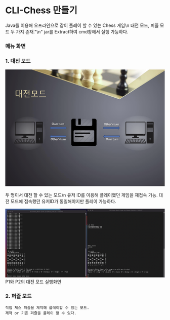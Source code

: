 # CLI-Chess 만들기
Java를 이용해 오프라인으로 같이 플레이 할 수 있는 Chess 게임\n
대전 모드, 퍼즐 모드 두 가지 존재."\n"
jar를 Extract하여 cmd창에서 실행 가능하다.

### 메뉴 화면


### 1. 대전 모드
![Dual](Images/Dual.png)

두 명이서 대전 할 수 있는 모드\n
유저 ID를 이용해 플레이했던 게임을 재접속 가능.
대전 모드에 접속했던 유저ID가 동일해야지만 플레이 가능하다.

![PlayScreen](Images/Playscreen.png)
P1와 P2의 대전 모드 실행화면

### 2. 퍼즐 모드
    직접 체스 퍼즐을 제작해 플레이할 수 있는 모드.
    제작 or 기존 퍼즐을 플레이 할 수 있다.
